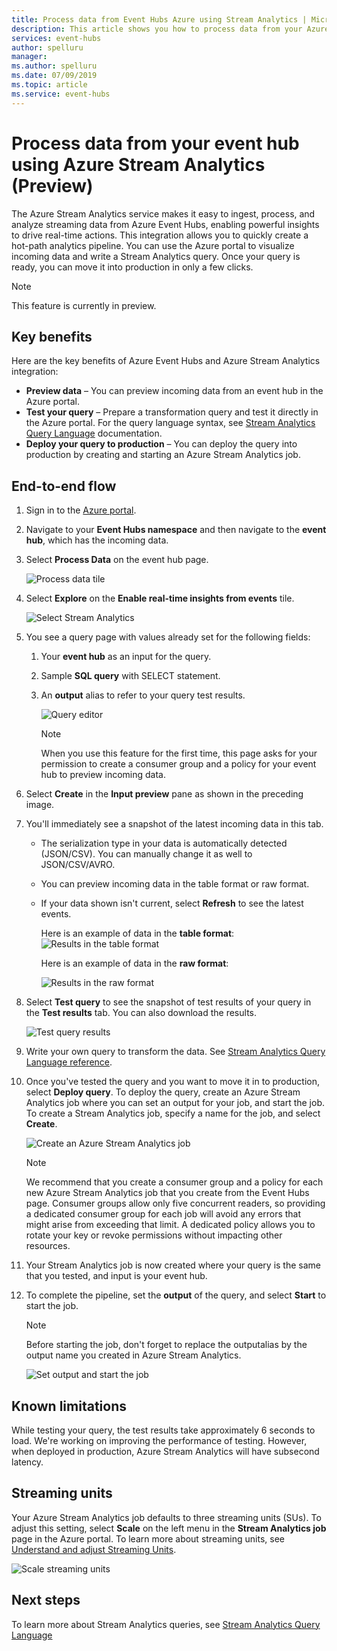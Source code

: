```yaml
---
title: Process data from Event Hubs Azure using Stream Analytics | Microsoft Docs
description: This article shows you how to process data from your Azure event hub using an Azure Stream Analytics job. 
services: event-hubs
author: spelluru
manager: 
ms.author: spelluru
ms.date: 07/09/2019
ms.topic: article
ms.service: event-hubs
---
```



# Process data from your event hub using Azure Stream Analytics (Preview)
The Azure Stream Analytics service makes it easy to ingest, process, and analyze streaming data from Azure Event Hubs, enabling powerful insights to drive real-time actions. This integration allows you to quickly create a hot-path analytics pipeline. You can use the Azure portal to visualize incoming data and write a Stream Analytics query. Once your query is ready, you can move it into production in only a few clicks. 

> [!NOTE]
> This feature is currently in preview. 

## Key benefits
Here are the key benefits of Azure Event Hubs and Azure Stream Analytics integration: 
- **Preview data** – You can preview incoming data from an event hub in the Azure portal.
- **Test your query** – Prepare a transformation query and test it directly in the Azure portal. For the query language syntax, see [Stream Analytics Query Language](/stream-analytics-query/built-in-functions-azure-stream-analytics) documentation.
- **Deploy your query to production** – You can deploy the query into production by creating and starting an Azure Stream Analytics job.

## End-to-end flow

1. Sign in to the [Azure portal](https://portal.azure.com). 
1. Navigate to your **Event Hubs namespace** and then navigate to the **event hub**, which has the incoming data. 
1. Select **Process Data** on the event hub page.  

    ![Process data tile](./media/process-data-azure-stream-analytics/process-data-tile.png)
1. Select **Explore** on the **Enable real-time insights from events** tile. 

    ![Select Stream Analytics](./media/process-data-azure-stream-analytics/process-data-page-explore-stream-analytics.png)
1. You see a query page with values already set for the following fields:
    1. Your **event hub** as an input for the query.
    1. Sample **SQL query** with SELECT statement. 
    1. An **output** alias to refer to your query test results. 

        ![Query editor](./media/process-data-azure-stream-analytics/query-editor.png)
        
        > [!NOTE]
        >  When you use this feature for the first time, this page asks for your permission to create a consumer group and a policy for your event hub to preview incoming data.
1. Select **Create** in the **Input preview** pane as shown in the preceding image. 
1. You'll immediately see a snapshot of the latest incoming data in this tab.
    - The serialization type in your data is automatically detected (JSON/CSV). You can manually change it as well to JSON/CSV/AVRO.
    - You can preview incoming data in the table format or raw format. 
    - If your data shown isn't current, select **Refresh** to see the latest events. 

        Here is an example of data in the **table format**: 
        ![Results in the table format](./media/process-data-azure-stream-analytics/snapshot-results.png)

        Here is an example of data in the **raw format**: 

        ![Results in the raw format](./media/process-data-azure-stream-analytics/snapshot-results-raw-format.png)
1. Select **Test query** to see the snapshot of test results of your query in the **Test results** tab. You can also download the results.

    ![Test query results](./media/process-data-azure-stream-analytics/test-results.png)
1. Write your own query to transform the data. See [Stream Analytics Query Language reference](/stream-analytics-query/stream-analytics-query-language-reference).
1. Once you've tested the query and you want to move it in to production, select **Deploy query**. To deploy the query, create an Azure Stream Analytics job where you can set an output for your job, and start the job. To create a Stream Analytics job, specify a name for the job, and select **Create**.

      ![Create an Azure Stream Analytics job](./media/process-data-azure-stream-analytics/create-stream-analytics-job.png)

      > [!NOTE] 
      >  We recommend that you create a consumer group and a policy for each new Azure Stream Analytics job that you create from the Event Hubs page. Consumer groups allow only five concurrent readers, so providing a dedicated consumer group for each job will avoid any errors that might arise from exceeding that limit. A dedicated policy allows you to rotate your key or revoke permissions without impacting other resources. 
1. Your Stream Analytics job is now created where your query is the same that you tested, and input is your event hub. 

9.	To complete the pipeline, set the **output** of the query, and select **Start** to start the job.

    > [!NOTE]
    > Before starting the job, don't forget to replace the outputalias by the output name you created in Azure Stream Analytics.

      ![Set output and start the job](./media/process-data-azure-stream-analytics/set-output-start-job.png)


## Known limitations
While testing your query, the test results take approximately 6 seconds to load. We're working on improving the performance of testing. However, when deployed in production, Azure Stream Analytics will have subsecond latency.

## Streaming units
Your Azure Stream Analytics job defaults to three streaming units (SUs). To adjust this setting, select **Scale** on the left menu in the **Stream Analytics job** page in the Azure portal. To learn more about streaming units, see [Understand and adjust Streaming Units](../stream-analytics/stream-analytics-streaming-unit-consumption.md).

![Scale streaming units](./media/process-data-azure-stream-analytics/scale.png)

## Next steps
To learn more about Stream Analytics queries, see [Stream Analytics Query Language](/stream-analytics-query/built-in-functions-azure-stream-analytics)
